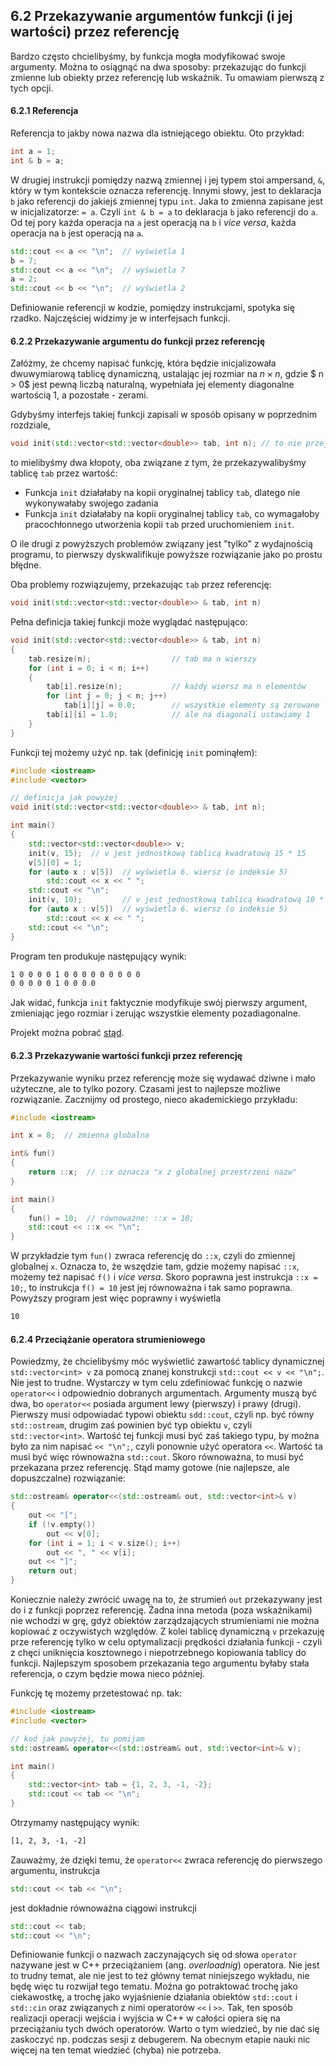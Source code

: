 ## 6.2 Przekazywanie argumentów funkcji (i jej wartości) przez referencję 

Bardzo często chcielibyśmy, by funkcja mogła modyfikować swoje argumenty. Można to osiągnąć na dwa sposoby: przekazując do funkcji zmienne lub obiekty przez referencję lub wskaźnik. Tu omawiam pierwszą z tych opcji.

#### 6.2.1 Referencja

Referencja to jakby nowa nazwa dla istniejącego obiektu. Oto przykład:

```c++  
int a = 1;
int & b = a;
```

W drugiej instrukcji pomiędzy nazwą zmiennej i jej typem stoi ampersand, `&`, który w tym kontekście oznacza referencję. Innymi słowy, jest to deklaracja `b` jako referencji do jakiejś zmiennej typu `int`. Jaka to zmienna zapisane jest w inicjalizatorze: `= a`. Czyli `int & b = a` to deklaracja `b` jako referencji do `a`. Od tej pory każda operacja na `a` jest operacją na `b` i *vice versa*, każda operacja na `b` jest operacją na `a`. 

```c++
std::cout << a << "\n";  // wyświetla 1 
b = 7;
std::cout << a << "\n";  // wyświetla 7
a = 2;
std::cout << b << "\n";  // wyświetla 2
```

Definiowanie referencji w kodzie, pomiędzy instrukcjami, spotyka się rzadko. Najczęściej widzimy je w interfejsach funkcji.

#### 6.2.2 Przekazywanie argumentu do funkcji przez referencję

Załóżmy, że chcemy napisać funkcję, która będzie inicjalizowała dwuwymiarową tablicę dynamiczną, ustalając jej rozmiar na $n \times n$, gdzie $ n > 0$ jest pewną liczbą naturalną, wypełniała jej elementy diagonalne wartością 1, a pozostałe - zerami. 

Gdybyśmy interfejs takiej funkcji zapisali w sposób opisany w poprzednim rozdziale, 

```c++
void init(std::vector<std::vector<double>> tab, int n); // to nie przejdzie
```

to mielibyśmy dwa kłopoty, oba związane z tym, że przekazywalibyśmy tablicę `tab` przez wartość:

- Funkcja `init` działałaby na kopii oryginalnej tablicy `tab`, dlatego nie wykonywałaby swojego zadania
- Funkcja  `init` działałaby na kopii oryginalnej tablicy `tab`, co wymagałoby pracochłonnego utworzenia kopii `tab` przed uruchomieniem `init`. 

O ile drugi z powyższych problemów związany jest "tylko" z wydajnością programu, to pierwszy dyskwalifikuje powyższe rozwiązanie jako po prostu błędne.  

Oba problemy rozwiązujemy, przekazując `tab` przez referencję:

```c++
void init(std::vector<std::vector<double>> & tab, int n)
```

Pełna definicja takiej funkcji może wyglądać następująco:

```c++    
void init(std::vector<std::vector<double>> & tab, int n)
{
    tab.resize(n);                  // tab ma n wierszy 
    for (int i = 0; i < n; i++)
    {
        tab[i].resize(n);           // każdy wiersz ma n elementów
        for (int j = 0; j < n; j++)
            tab[i][j] = 0.0;        // wszystkie elementy są zerowane
        tab[i][i] = 1.0;            // ale na diagonali ustawiamy 1
    }
}
```

Funkcji tej możemy użyć np. tak (definicję `init` pominąłem):

```c++
#include <iostream>
#include <vector>

// definicja jak powyżej
void init(std::vector<std::vector<double>> & tab, int n); 

int main()
{
    std::vector<std::vector<double>> v;
    init(v, 15);  // v jest jednostkową tablicą kwadratową 15 * 15
    v[5][0] = 1;
    for (auto x : v[5])  // wyświetla 6. wiersz (o indeksie 5)
        std::cout << x << " ";
    std::cout << "\n";
    init(v, 10);         // v jest jednostkową tablicą kwadratową 10 * 10
    for (auto x : v[5])  // wyświetla 6. wiersz (o indeksie 5)
        std::cout << x << " ";
    std::cout << "\n";
}
```

Program ten produkuje następujący wynik:

```txt
1 0 0 0 0 1 0 0 0 0 0 0 0 0 0 
0 0 0 0 0 1 0 0 0 0 
```

Jak widać, funkcja `init` faktycznie modyfikuje swój pierwszy argument, zmieniając jego rozmiar i zerując wszystkie elementy pozadiagonalne.

Projekt można pobrać [stąd](./cpp/w06/by-reference).

#### 6.2.3 Przekazywanie wartości funkcji przez referencję

Przekazywanie wyniku przez referencję może się wydawać dziwne i mało użyteczne, ale to tylko pozory. Czasami jest to najlepsze możliwe rozwiązanie. Zacznijmy od prostego, nieco akademickiego przykładu: 

```c++  
#include <iostream>

int x = 8;  // zmienna globalna

int& fun()
{
    return ::x;  // ::x oznacza "x z globalnej przestrzeni nazw"
}

int main()
{
    fun() = 10;  // równoważne: ::x = 10;
    std::cout << ::x << "\n";
}
```

W przykładzie tym `fun()` zwraca referencję do `::x`, czyli do zmiennej globalnej `x`. Oznacza to, że wszędzie tam, gdzie możemy napisać `::x`, możemy też napisać `f()` i *vice versa*. Skoro poprawna jest instrukcja `::x = 10;`, to instrukcja `f() = 10` jest jej równoważna i tak samo poprawna. Powyższy program jest więc poprawny i wyświetla

```txt
10
```

#### 6.2.4 Przeciążanie operatora strumieniowego

Powiedzmy, że chcielibyśmy móc wyświetlić zawartość tablicy dynamicznej `std::vector<int> v` za pomocą znanej konstrukcji `std::cout << v << "\n";`. Nie jest to trudne. Wystarczy w tym celu zdefiniować funkcję o nazwie `operator<<` i odpowiednio dobranych argumentach. Argumenty muszą być dwa, bo `operator<<` posiada argument lewy (pierwszy) i prawy (drugi). Pierwszy musi odpowiadać typowi obiektu `sdd::cout`, czyli np. być równy `std::ostream`, drugim zaś powinien być typ obiektu `v`, czyli `std::vector<int>`. Wartość tej funkcji musi być zaś takiego typu, by można było za nim napisać `<< "\n";`, czyli ponownie użyć operatora `<<`. Wartość ta musi być więc równoważna `std::cout`. Skoro równoważna, to musi być przekazana przez referencję. Stąd mamy gotowe (nie najlepsze, ale dopuszczalne) rozwiązanie:

```c++  
std::ostream& operator<<(std::ostream& out, std::vector<int>& v)
{
    out << "[";
    if (!v.empty())
        out << v[0];
    for (int i = 1; i < v.size(); i++)
        out << ", " << v[i];
    out << "]";
    return out;
}
```

Koniecznie należy zwrócić uwagę na to, że strumień `out` przekazywany jest do i z funkcji poprzez referencję. Żadna inna metoda (poza wskaźnikami) nie wchodzi w grę, gdyż obiektów zarządzających strumieniami nie można kopiować z oczywistych względów. Z kolei tablicę dynamiczną `v` przekazuję prze referencję tylko w celu optymalizacji prędkości działania funkcji - czyli z chęci uniknięcia kosztownego i niepotrzebnego kopiowania tablicy do funkcji. Najlepszym sposobem przekazania tego argumentu byłaby stała referencja, o czym będzie mowa nieco później.      

Funkcję tę możemy przetestować np. tak:

```c++
#include <iostream>
#include <vector>

// kod jak powyżej, tu pomijam
std::ostream& operator<<(std::ostream& out, std::vector<int>& v);

int main()
{
    std::vector<int> tab = {1, 2, 3, -1, -2};
    std::cout << tab << "\n";
}
```

Otrzymamy następujący wynik:

```txt
[1, 2, 3, -1, -2]
```

Zauważmy, że dzięki temu, że `operator<<` zwraca referencję do pierwszego argumentu, instrukcja

```c++  
std::cout << tab << "\n";
```

jest dokładnie równoważna ciągowi instrukcji 

```c++
std::cout << tab;
std::cout << "\n";
```

Definiowanie funkcji o nazwach zaczynających się od słowa `operator` nazywane jest w C++ przeciążaniem (ang. *overloadnig*) operatora. Nie jest to trudny temat, ale nie jest to też główny temat niniejszego wykładu, nie będę więc tu rozwijał tego tematu. Można go potraktować trochę jako ciekawostkę, a trochę jako wyjaśnienie działania obiektów `std::cout` i `std::cin` oraz związanych z nimi operatorów `<<` i `>>`. Tak, ten sposób realizacji operacji wejścia i wyjścia w C++ w całości opiera się na przeciążaniu tych dwóch operatorów. Warto o tym wiedzieć, by nie dać się zaskoczyć np. podczas sesji z debugerem. Na obecnym etapie nauki nic więcej na ten temat wiedzieć (chyba) nie potrzeba.